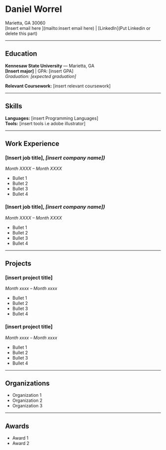 
# Daniel Worrel

Marietta, GA 30060  
[Insert email here ](mailto:insert email here) |  [LinkedIn](Put Linkedin or delete this part)

---

## Education
**Kennesaw State University** — Marietta, GA  
**[Insert major]** | GPA: [insert GPA]  
_Graduation: [expected graduation]_

**Relevant Coursework:** [insert relevant coursework]

---

## Skills
**Languages:** [insert Programming Languages]  
**Tools:** [insert tools i.e adobe illustrator]  

---

## Work Experience

### [Insert job title], _[insert company name])_  
_Month XXXX – Month XXXX_  
- Bullet 1
- Bullet 2
- Bullet 3
- Bullet 4 


### [Insert job title], _[insert company name])_  
_Month XXXX – Month XXXX_  
- Bullet 1
- Bullet 2
- Bullet 3
- Bullet 4 

---
## Projects

### [insert project title]  
_Month xxxx – Month xxxx_  
- Bullet 1
- Bullet 2
- Bullet 3
- Bullet 4

### [insert project title]  
_Month xxxx – Month xxxx_  
- Bullet 1
- Bullet 2
- Bullet 3
- Bullet 4 


---

## Organizations
- Organization 1
- Organization 2
- Organization 3

---

## Awards
- Award 1
- Award 2 
